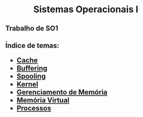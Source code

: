 <h1 align="center">Sistemas Operacionais I</h1>
<h2>Trabalho de SO1<h2>

Índice de temas:

* [Cache](https://github.com/Higor-SM/SO01/tree/main/cache)
* [Buffering](https://github.com/Higor-SM/SO01/tree/main/buffering)
* [Spooling](https://github.com/Higor-SM/SO01/tree/main/spooling)
* [Kernel](https://github.com/Higor-SM/SO01/tree/main/kernel)
* [Gerenciamento de Memória](https://github.com/Higor-SM/SO01/tree/main/gerenciamento_de_memoria)
* [Memória Virtual](https://github.com/Higor-SM/SO01/tree/main/memoria_virtual)
* [Processos](https://github.com/Higor-SM/SO01/tree/main/processos)